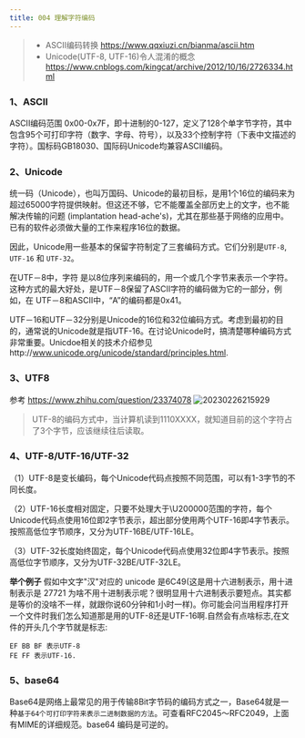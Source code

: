 ```yaml
---
title: 004 理解字符编码
---
```


> - ASCII编码转换 https://www.qqxiuzi.cn/bianma/ascii.htm
> - Unicode(UTF-8, UTF-16)令人混淆的概念 https://www.cnblogs.com/kingcat/archive/2012/10/16/2726334.html

### 1、ASCII
ASCII编码范围 0x00-0x7F，即十进制的0-127，定义了128个单字节字符，其中包含95个可打印字符（数字、字母、符号），以及33个控制字符（下表中文描述的字符）。国标码GB18030、国际码Unicode均兼容ASCII编码。

### 2、Unicode
统一码（Unicode），也叫万国码、Unicode的最初目标，是用1个16位的编码来为超过65000字符提供映射。但这还不够，它不能覆盖全部历史上的文字，也不能解决传输的问题 (implantation head-ache's)，尤其在那些基于网络的应用中。已有的软件必须做大量的工作来程序16位的数据。 

因此，Unicode用一些基本的保留字符制定了三套编码方式。它们分别是`UTF-8`, `UTF-16` 和 `UTF-32`。

在UTF－8中，字符 是以8位序列来编码的，用一个或几个字节来表示一个字符。这种方式的最大好处，是UTF－8保留了ASCII字符的编码做为它的一部分，例如，在 UTF－8和ASCII中，“A”的编码都是0x41。

UTF－16和UTF－32分别是Unicode的16位和32位编码方式。考虑到最初的目的，通常说的Unicode就是指UTF-16。在讨论Unicode时，搞清楚哪种编码方式非常重要。Unicdoe相关的技术介绍参见http://www.unicode.org/unicode/standard/principles.html.

### 3、UTF8
参考 https://www.zhihu.com/question/23374078
![20230226215929](http://s3.airtlab.com/blog/20230226215929.png)

> UTF-8的编码方式中，当计算机读到1110XXXX，就知道目前的这个字符占了3个字节，应该继续往后读取。

### 4、UTF-8/UTF-16/UTF-32
（1）UTF-8是变长编码，每个Unicode代码点按照不同范围，可以有1-3字节的不同长度。

（2）UTF-16长度相对固定，只要不处理大于\U200000范围的字符，每个Unicode代码点使用16位即2字节表示，超出部分使用两个UTF-16即4字节表示。按照高低位字节顺序，又分为UTF-16BE/UTF-16LE。

（3）UTF-32长度始终固定，每个Unicode代码点使用32位即4字节表示。按照高低位字节顺序，又分为UTF-32BE/UTF-32LE。

**举个例子**
假如中文字"汉"对应的 unicode 是6C49(这是用十六进制表示，用十进制表示是 27721 为啥不用十进制表示呢？很明显用十六进制表示要短点。其实都是等价的没啥不一样，就跟你说60分钟和1小时一样)。你可能会问当用程序打开一个文件时我们怎么知道那是用的UTF-8还是UTF-16啊.自然会有点啥标志,在文件的开头几个字节就是标志:
```
EF BB BF 表示UTF-8
FE FF 表示UTF-16.
```

### 5、base64
Base64是网络上最常见的用于传输8Bit字节码的编码方式之一，Base64就是一种`基于64个可打印字符来表示二进制数据的方法`。可查看RFC2045～RFC2049，上面有MIME的详细规范。base64 编码是可逆的。
